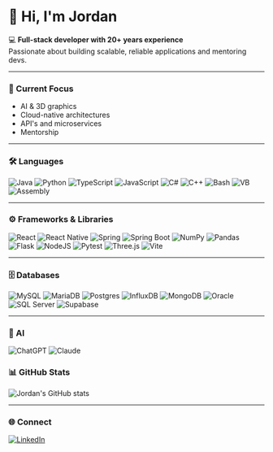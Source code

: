 # 👋 Hi, I'm Jordan

💻 **Full-stack developer with 20+ years experience**  
Passionate about building scalable, reliable applications and mentoring devs.  

---

### 🚀 Current Focus
- AI & 3D graphics
- Cloud-native architectures
- API's and microservices
- Mentorship

---
### 🛠️ Languages
![Java](https://img.shields.io/badge/Java-ED8B00?logo=openjdk&logoColor=fff)
![Python](https://img.shields.io/badge/Python-3776AB?logo=python&logoColor=fff)
![TypeScript](https://img.shields.io/badge/TypeScript-3178C6?logo=typescript&logoColor=fff)
![JavaScript](https://img.shields.io/badge/JavaScript-F7DF1E?logo=javascript&logoColor=000)
![C#](https://img.shields.io/badge/C%23-239120?logo=csharp&logoColor=fff)
![C++](https://img.shields.io/badge/C++-00599C?logo=cplusplus&logoColor=fff)
![Bash](https://img.shields.io/badge/Bash-4EAA25?logo=gnubash&logoColor=fff)
![VB](https://img.shields.io/badge/VB-512BD4?logo=.net&logoColor=fff)
![Assembly](https://img.shields.io/badge/ASM-6E4C13?logoColor=fff)

---

### ⚙️ Frameworks & Libraries
![React](https://img.shields.io/badge/React-20232A?logo=react&logoColor=61DAFB)
![React Native](https://img.shields.io/badge/React_Native-20232A?logo=react&logoColor=61DAFB)
![Spring](https://img.shields.io/badge/Spring-6DB33F?logo=spring&logoColor=fff)
![Spring Boot](https://img.shields.io/badge/Spring_Boot-6DB33F?logo=springboot&logoColor=fff)
![NumPy](https://img.shields.io/badge/NumPy-4DABCF?logo=numpy&logoColor=fff)
![Pandas](https://img.shields.io/badge/Pandas-150458?logo=pandas&logoColor=fff)
![Flask](https://img.shields.io/badge/Flask-000?logo=flask&logoColor=fff)
![NodeJS](https://img.shields.io/badge/Node.js-6DA55F?logo=node.js&logoColor=white)
![Pytest](https://img.shields.io/badge/Pytest-fff?logo=pytest&logoColor=000)
![Three.js](https://img.shields.io/badge/Three.js-000?logo=threedotjs&logoColor=fff)
![Vite](https://img.shields.io/badge/Vite-646CFF?logo=vite&logoColor=fff)

---

### 🗄️ Databases
![MySQL](https://img.shields.io/badge/MySQL-4479A1?logo=mysql&logoColor=fff)
![MariaDB](https://img.shields.io/badge/MariaDB-003545?logo=mariadb&logoColor=fff)
![Postgres](https://img.shields.io/badge/PostgreSQL-4169E1?logo=postgresql&logoColor=fff)
![InfluxDB](https://img.shields.io/badge/InfluxDB-22ADF6?logo=influxdb&logoColor=fff)
![MongoDB](https://img.shields.io/badge/MongoDB-47A248?logo=mongodb&logoColor=fff)
![Oracle](https://img.shields.io/badge/Oracle-F80000?logo=oracle&logoColor=fff)
![SQL Server](https://img.shields.io/badge/Microsoft_SQL_Server-CC2927?logo=microsoftsqlserver&logoColor=fff)
![Supabase](https://img.shields.io/badge/Supabase-3FCF8E?logo=supabase&logoColor=fff)

---

### 🤖 AI
![ChatGPT](https://img.shields.io/badge/ChatGPT-74aa9c?logo=openai&logoColor=fff)
![Claude](https://img.shields.io/badge/Claude-D97757?logo=claude&logoColor=fff)


### 📊 GitHub Stats
![Jordan's GitHub stats](https://github-readme-stats.vercel.app/api?username=jordan-vk&show_icons=true&theme=tokyonight)

---

### 🌐 Connect
[![LinkedIn](https://img.shields.io/badge/LinkedIn-0A66C2?logo=linkedin&logoColor=fff)](https://linkedin.com/in/jordan-vankampen/)
